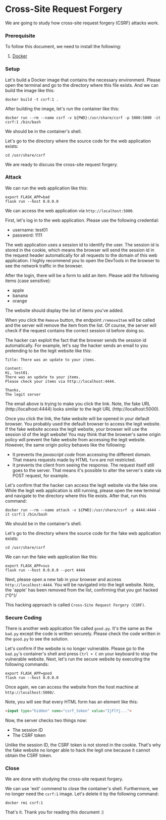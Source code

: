 # Cross-Site Request Forgery

We are going to study how cross-site request forgery (CSRF) attacks work.

### Prerequisite

To follow this document, we need to install the following:
1. [Docker](https://docs.docker.com/get-docker/)

### Setup

Let's build a Docker image that contains the necessary environment.
Please open the terminal and go to the directory where this file exists.
And we can build the image like this:
```
docker build -t csrf:1 .
```

After building the image, let's run the container like this:
```
docker run --rm --name csrf -v ${PWD}:/usr/share/csrf -p 5000:5000 -it csrf:1 /bin/bash
```
We should be in the container's shell.

Let's go to the directory where the source code for the web application exists:
```
cd /usr/share/csrf
```

We are ready to discuss the cross-site request forgery.

### Attack

We can run the web application like this:
```
export FLASK_APP=bad
flask run --host 0.0.0.0
```

We can access the web application via `http://localhost:5000`.

First, let's log in to the web application.
Please use the following credential:
 - username: test01
 - password: 1111

The web application uses a session id to identify the user.
The session id is stored in the cookie, which means the browser will send the session id in the request header automatically for all requests to the domain of this web application.
I highly recommend you to open the DevTools in the browser to see the network traffic in the browser.

After the login, there will be a form to add an item.
Please add the following items (case sensitive):
 - apple
 - banana
 - orange
 
The website should display the list of items you've added.

When you click the `Remove` button, the endpoint `/removeItem` will be called and the server will remove the item from the list.
Of course, the server will check if the request contains the correct session id before doing so.

The hacker can exploit the fact that the browser sends the session id automatically.
For example, let's say the hacker sends an email to you pretending to be the legit website like this:
```
Title: There was an update to your items.

Content:
Hi, test01.
There was an update to your items.
Please check your items via http://localhost:4444.

Thanks,
The legit server
```

The email above is trying to make you click the link.
Note, the fake URL (http://localhost:4444) looks similar to the legit URL (http://localhost:5000).

Once you click the link, the fake website will be opened in your default browser.
You probably used the default browser to access the legit website.
If the fake website access the legit website, your browser will use the session id of the legit website!
You may think that the browser's same origin policy will prevent the fake website from accessing the legit website.
However, the same origin policy behaves like the following:
 - It prevents the *javascript code* from accessing the different domain. That means requests made by HTML `form` are not restricted.
 - It prevents the client from seeing the response. The request itself still goes to the server. That means it's possible to alter the server's state via POST request, for example.

Let's confirm that the hacker can access the legit website via the fake one.
While the legit web application is still running, please open the new terminal and navigate to the directory where this file exists.
After that, run this command:
```
docker run --rm --name attack -v ${PWD}:/usr/share/csrf -p 4444:4444 -it csrf:1 /bin/bash
```
We should be in the container's shell.

Let's go to the directory where the source code for the fake web application exists:
```
cd /usr/share/csrf
```

We can run the fake web application like this:
```
export FLASK_APP=sus
flask run --host 0.0.0.0 --port 4444
```

Next, please open a new tab in your browser and access `http://localhost:4444`.
You will be navigated into the legit website.
Note, the 'apple' has been removed from the list, confirming that you got hacked \(^0^)/

This hacking approach is called `Cross-Site Request Forgery (CSRF)`.

### Secure Coding

There is another web application file called `good.py`.
It's the same as the `bad.py` except the code is written securely.
Please check the code written in the `good.py` to see the solution.

Let's confirm if the website is no longer vulnerable.
Please go to the `bad.py`'s container's shell and press `Ctrl + C` on your keyboard to stop the vulnerable website.
Next, let's run the secure website by executing the following commands:
```
export FLASK_APP=good
flask run --host 0.0.0.0
```

Once again, we can access the website from the host machine at `http://localhost:5000/`.

Note, you will see that every HTML form has an element like this:
```html
<input type="hidden" name="csrf_token" value="IjFlYj...">
```

Now, the server checks two things now:
 - The session ID
 - The CSRF token

Unlike the session ID, the CSRF token is not stored in the cookie.
That's why the fake website no longer able to hack the legit one because it cannot obtain the CSRF token.

### Close

We are done with studying the cross-site request forgery.

We can use 'exit' commend to close the container's shell.
Furthermore, we no longer need the `csrf:1` image. Let's delete it by the following command:
```
docker rmi csrf:1
```

That's it. Thank you for reading this document :)
